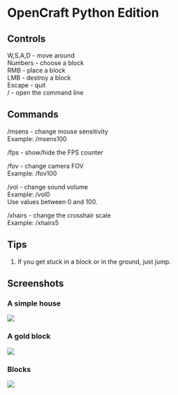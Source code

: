 # OpenCraft Python Edition
## Controls
W,S,A,D - move around <br/>
Numbers - choose a block <br/>
RMB - place a block <br/>
LMB - destroy a block <br/>
Escape - quit <br/>
/ - open the command line<br/>

## Commands
/msens - change mouse sensitivity<br/>
Example: /msens100<br/>

/fps - show/hide the FPS counter<br/>

/fov - change camera FOV<br/>
Example: /fov100<br/>

/vol - change sound volume<br/>
Example: /vol0<br/>
Use values between 0 and 100.<br/>

/xhairs - change the crosshair scale<br/>
Example: /xhairs5<br/>

## Tips
1. If you get stuck in a block or in the ground, just jump.<br/>

## Screenshots
### A simple house
<img src=https://github.com/jakub-swiniarski/opencraft-python-edition/assets/77209709/9830a287-fa28-433b-9337-35c8ecb68db7><br/>
### A gold block
<img src=https://github.com/jakub-swiniarski/opencraft-python-edition/assets/77209709/1d12b02f-9d46-405e-bb7a-a6fcee6f3ba8><br/>
### Blocks
<img src=https://github.com/jakub-swiniarski/opencraft-python-edition/assets/77209709/d54e8dd3-6376-4290-9bc5-7687cf451276><br/>
